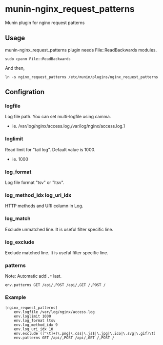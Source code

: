 munin-nginx\_request\_patterns
========================

Munin plugin for nginx request patterns

Usage
----------------

munin-nginx\_request\_patterns plugin needs File::ReadBackwards modules.

```
sudo cpanm File::ReadBackwards
```

And then,

```
ln -s nginx_request_patterns /etc/munin/plugins/nginx_request_patterns
```

Configration
----------------

### logfile

Log file path. You can set multi-logfile using camma.

* ie. /var/log/nginx/access.log,/var/log/nginx/access.log.1

### loglimit

Read limit for "tail log". Default value is 1000.

* ie. 1000

### log\_format

Log file format "tsv" or "ltsv".

### log\_method\_idx log\_uri\_idx

HTTP methods and URI column in Log.

### log\_match

Exclude unmatched line.
It is useful filter specific line.

### log\_exclude

Exclude matched line.
It is useful filter specific line.

### patterns

Note: Automatic add `.*` last.

```
env.patterns GET /api/,POST /api/,GET /,POST /
```

### Example

```
[nginx_request_patterns]
    env.logfile /var/log/nginx/access.log
    env.loglimit 1000
    env.log_format ltsv
    env.log_method_idx 9
    env.log_uri_idx 10
    env.exclude ([^\t]+(\.png|\.css|\.js$|\.jpg|\.ico|\.svg|\.gif)\t)
    env.patterns GET /api/,POST /api/,GET /,POST /
```
